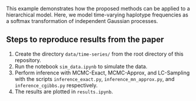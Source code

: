 This example demonstrates how the proposed methods can be applied to a hierarchical model. Here, we model time-varying haplotype frequencies as a softmax transformation of independent Gaussian processes.

## Steps to reproduce results from the paper
1. Create the directory `data/time-series/` from the root directory of this repository.
2. Run the notebook `sim_data.ipynb` to simulate the data.
3. Perform inference with MCMC-Exact, MCMC-Approx, and LC-Sampling with the scripts `inference_exact.py`, `inference_mn_approx.py`, and `inference_cgibbs.py` respectively.
4. The results are plotted in `results.ipynb`.